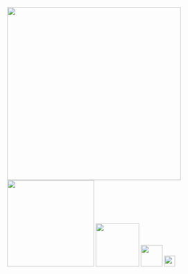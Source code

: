 <img src="https://user-images.githubusercontent.com/64992347/222918068-b83460ef-d17e-4c7f-8689-f5765bcaedd0.jpg" width="400" />
<img src="https://user-images.githubusercontent.com/64992347/222918068-b83460ef-d17e-4c7f-8689-f5765bcaedd0.jpg" width="200" />
<img src="https://user-images.githubusercontent.com/64992347/222918068-b83460ef-d17e-4c7f-8689-f5765bcaedd0.jpg" width="100" />
<img src="https://user-images.githubusercontent.com/64992347/222918068-b83460ef-d17e-4c7f-8689-f5765bcaedd0.jpg" width="50" />
<img src="https://user-images.githubusercontent.com/64992347/222918068-b83460ef-d17e-4c7f-8689-f5765bcaedd0.jpg" width="25" />
